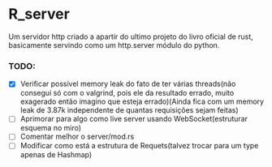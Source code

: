 # R_server
Um servidor http criado a apartir do ultimo projeto do livro oficial de rust, basicamente servindo como um http.server módulo do python.

### TODO:
- [X] Verificar possível memory leak do fato de ter várias threads(não consegui só com o valgrind, pois ele da resultado errado, muito exagerado então imagino que esteja errado)(Ainda fica com um memory leak de 3.87k independente de quantas requisições sejam feitas)
- [ ] Aprimorar para algo como live server usando WebSocket(estruturar esquema no miro)
- [ ] Comentar melhor o server/mod.rs
- [ ] Modificar como está a estrutura de Requets(talvez trocar para um type apenas de Hashmap)